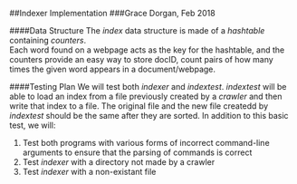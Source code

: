 ##Indexer Implementation
###Grace Dorgan, Feb 2018

####Data Structure
The *index* data structure is made of a *hashtable* containing *counters*.  
Each word found on a webpage acts as the key for the hashtable, and the counters
provide an easy way to store docID, count pairs of how many times the given
word appears in a document/webpage.

####Testing Plan
We will test both *indexer* and *indextest*.  *indextest* will be able to load
an index from a file previously created by a *crawler* and then write that index
to a file.  The original file and the new file createdd by *indextest* should
be the same after they are sorted. In addition to this basic test, we will:
1. Test both programs with various forms of incorrect command-line arguments to
ensure that the parsing of commands is correct
2. Test *indexer* with a directory not made by a crawler
3. Test *indexer* with a non-existant file

